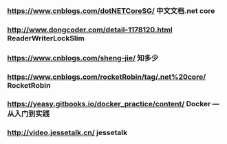 ### https://www.cnblogs.com/dotNETCoreSG/                中文文档.net core

### http://www.dongcoder.com/detail-1178120.html      ReaderWriterLockSlim

### https://www.cnblogs.com/sheng-jie/    知多少

### https://www.cnblogs.com/rocketRobin/tag/.net%20core/    RocketRobin 

### https://yeasy.gitbooks.io/docker_practice/content/      Docker — 从入门到实践

### http://video.jessetalk.cn/       jessetalk